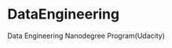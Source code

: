 # DataEngineering
Data Engineering Nanodegree Program(Udacity)
[<ProgressiveImage src="https%3A%2F%2Fgithub.com%2FAshish-Soni08%2FDataEngineering">](/static/buttons/view-in-deepnote.svg)